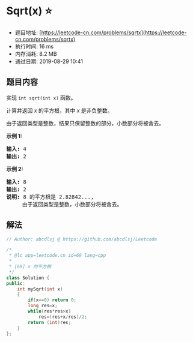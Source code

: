 # Sqrt(x) :star:
- 题目地址: [https://leetcode-cn.com/problems/sqrtx](https://leetcode-cn.com/problems/sqrtx)
- 执行时间: 16 ms 
- 内存消耗: 8.2 MB
- 通过日期: 2019-08-29 10:41

## 题目内容
<p>实现 <code>int sqrt(int x)</code> 函数。</p>

<p>计算并返回 <em>x</em> 的平方根，其中 <em>x </em>是非负整数。</p>

<p>由于返回类型是整数，结果只保留整数的部分，小数部分将被舍去。</p>

<p><strong>示例 1:</strong></p>

<pre><strong>输入:</strong> 4
<strong>输出:</strong> 2
</pre>

<p><strong>示例 2:</strong></p>

<pre><strong>输入:</strong> 8
<strong>输出:</strong> 2
<strong>说明:</strong> 8 的平方根是 2.82842..., 
     由于返回类型是整数，小数部分将被舍去。
</pre>


## 解法
```cpp
// Author: abcdlsj @ https://github.com/abcdlsj/Leetcode

/*
 * @lc app=leetcode.cn id=69 lang=cpp
 *
 * [69] x 的平方根
 */
class Solution {
public:
    int mySqrt(int x)
    {
        if(x==0) return 0;
        long res=x;
        while(res*res>x)
            res=(res+x/res)/2;
        return (int)res; 
    }
};



```